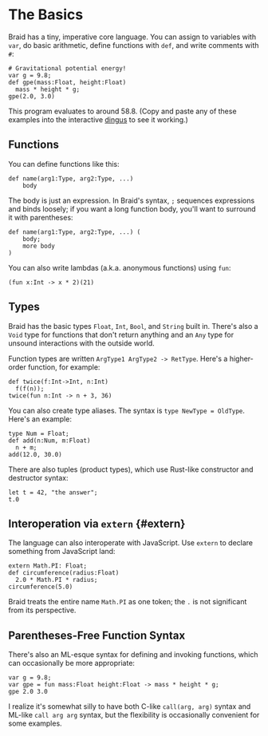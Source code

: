# The Basics

Braid has a tiny, imperative core language. You can assign to variables with `var`, do basic arithmetic, define functions with `def`, and write comments with `#`:

    # Gravitational potential energy!
    var g = 9.8;
    def gpe(mass:Float, height:Float)
      mass * height * g;
    gpe(2.0, 3.0)

This program evaluates to around 58.8. (Copy and paste any of these examples into the interactive [dingus][] to see it working.)

[dingus]: ../dingus

## Functions

You can define functions like this:

    def name(arg1:Type, arg2:Type, ...)
        body

The body is just an expression. In Braid's syntax, `;` sequences expressions and binds loosely; if you want a long function body, you'll want to surround it with parentheses:

    def name(arg1:Type, arg2:Type, ...) (
        body;
        more body
    )

You can also write lambdas (a.k.a. anonymous functions) using `fun`:

    (fun x:Int -> x * 2)(21)

## Types

Braid has the basic types `Float`, `Int`, `Bool`, and `String` built in. There's also a `Void` type for functions that don't return anything and an `Any` type for unsound interactions with the outside world.

Function types are written `ArgType1 ArgType2 -> RetType`. Here's a higher-order function, for example:

    def twice(f:Int->Int, n:Int)
      f(f(n));
    twice(fun n:Int -> n + 3, 36)

You can also create type aliases. The syntax is `type NewType = OldType`. Here's an example:

    type Num = Float;
    def add(n:Num, m:Float)
      n + m;
    add(12.0, 30.0)

There are also tuples (product types), which use Rust-like constructor and destructor syntax:
    
    let t = 42, "the answer";
    t.0

## Interoperation via `extern` {#extern}

The language can also interoperate with JavaScript. Use `extern` to declare something from JavaScript land:

    extern Math.PI: Float;
    def circumference(radius:Float)
      2.0 * Math.PI * radius;
    circumference(5.0)

Braid treats the entire name `Math.PI` as one token; the `.` is not significant from its perspective.

## Parentheses-Free Function Syntax

There's also an ML-esque syntax for defining and invoking functions, which can occasionally be more appropriate:

    var g = 9.8;
    var gpe = fun mass:Float height:Float -> mass * height * g;
    gpe 2.0 3.0

I realize it's somewhat silly to have both C-like `call(arg, arg)` syntax and ML-like `call arg arg` syntax, but the flexibility is occasionally convenient for some examples.
